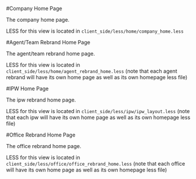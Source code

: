 #Company Home Page

The company home page. 

LESS for this view is located in `client_side/less/home/company_home.less`

#Agent/Team Rebrand Home Page

The agent/team rebrand home page. 

LESS for this view is located in `client_side/less/home/agent_rebrand_home.less` (note that each agent rebrand will have its own home page as well as its own homepage less file)

#IPW Home Page

The ipw rebrand home page. 

LESS for this view is located in `client_side/less/ipw/ipw_layout.less` (note that each ipw will have its own home page as well as its own homepage less file)

#Office Rebrand Home Page

The office rebrand home page. 

LESS for this view is located in `client_side/less/office/office_rebrand_home.less` (note that each office will have its own home page as well as its own homepage less file)